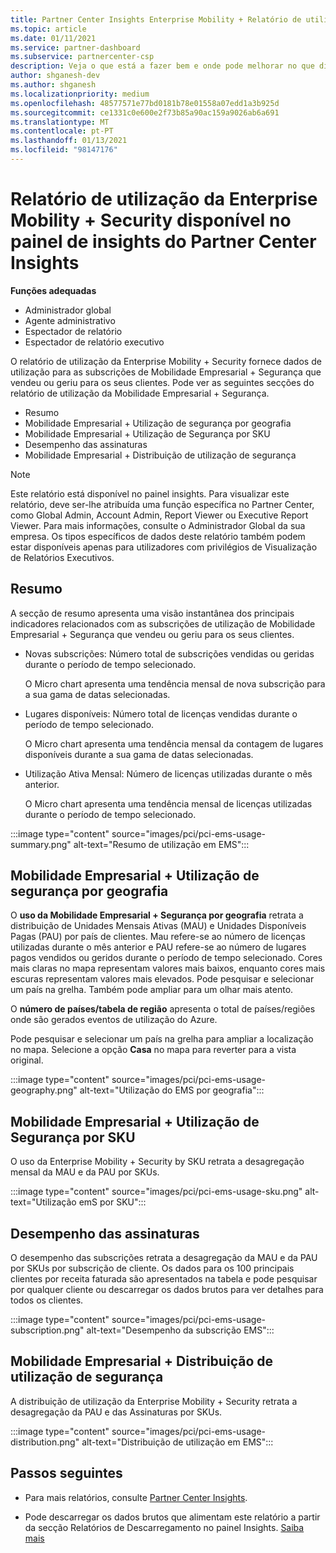 ```yaml
---
title: Partner Center Insights Enterprise Mobility + Relatório de utilização de segurança
ms.topic: article
ms.date: 01/11/2021
ms.service: partner-dashboard
ms.subservice: partnercenter-csp
description: Veja o que está a fazer bem e onde pode melhorar no que diz respeito ao uso das assinaturas Enterprise Mobility + Security que vende ou gere para os seus clientes.
author: shganesh-dev
ms.author: shganesh
ms.localizationpriority: medium
ms.openlocfilehash: 48577571e77bd0181b78e01558a07edd1a3b925d
ms.sourcegitcommit: ce1331c0e600e2f73b85a90ac159a9026ab6a691
ms.translationtype: MT
ms.contentlocale: pt-PT
ms.lasthandoff: 01/13/2021
ms.locfileid: "98147176"
---
```

# <a name="enterprise-mobility--security-usage-report-available-from-the-partner-center-insights-dashboard"></a>Relatório de utilização da Enterprise Mobility + Security disponível no painel de insights do Partner Center Insights

**Funções adequadas**
- Administrador global
- Agente administrativo
- Espectador de relatório
- Espectador de relatório executivo

O relatório de utilização da Enterprise Mobility + Security fornece dados de utilização para as subscrições de Mobilidade Empresarial + Segurança que vendeu ou geriu para os seus clientes. Pode ver as seguintes secções do relatório de utilização da Mobilidade Empresarial + Segurança.

- Resumo
- Mobilidade Empresarial + Utilização de segurança por geografia
- Mobilidade Empresarial + Utilização de Segurança por SKU
- Desempenho das assinaturas
- Mobilidade Empresarial + Distribuição de utilização de segurança

 > [!NOTE]
 > Este relatório está disponível no painel insights. Para visualizar este relatório, deve ser-lhe atribuída uma função específica no Partner Center, como Global Admin, Account Admin, Report Viewer ou Executive Report Viewer. Para mais informações, consulte o Administrador Global da sua empresa. Os tipos específicos de dados deste relatório também podem estar disponíveis apenas para utilizadores com privilégios de Visualização de Relatórios Executivos.

## <a name="summary"></a>Resumo

A secção de resumo apresenta uma visão instantânea dos principais indicadores relacionados com as subscrições de utilização de Mobilidade Empresarial + Segurança que vendeu ou geriu para os seus clientes. 

- Novas subscrições: Número total de subscrições vendidas ou geridas durante o período de tempo selecionado.

   O Micro chart apresenta uma tendência mensal de nova subscrição para a sua gama de datas selecionadas.

- Lugares disponíveis: Número total de licenças vendidas durante o período de tempo selecionado.

   O Micro chart apresenta uma tendência mensal da contagem de lugares disponíveis durante a sua gama de datas selecionadas.

- Utilização Ativa Mensal: Número de licenças utilizadas durante o mês anterior.

   O Micro chart apresenta uma tendência mensal de licenças utilizadas durante o período de tempo selecionado.

:::image type="content" source="images/pci/pci-ems-usage-summary.png" alt-text="Resumo de utilização em EMS":::

## <a name="enterprise-mobility--security-usage-by-geography"></a>Mobilidade Empresarial + Utilização de segurança por geografia

O **uso da Mobilidade Empresarial + Segurança por geografia** retrata a distribuição de Unidades Mensais Ativas (MAU) e Unidades Disponíveis Pagas (PAU) por país de clientes. Mau refere-se ao número de licenças utilizadas durante o mês anterior e PAU refere-se ao número de lugares pagos vendidos ou geridos durante o período de tempo selecionado. Cores mais claras no mapa representam valores mais baixos, enquanto cores mais escuras representam valores mais elevados. Pode pesquisar e selecionar um país na grelha. Também pode ampliar para um olhar mais atento.

O **número de países/tabela de região** apresenta o total de países/regiões onde são gerados eventos de utilização do Azure.

Pode pesquisar e selecionar um país na grelha para ampliar a localização no mapa. Selecione a opção **Casa** no mapa para reverter para a vista original.

:::image type="content" source="images/pci/pci-ems-usage-geography.png" alt-text="Utilização do EMS por geografia":::

## <a name="enterprise-mobility--security-usage-by-sku"></a>Mobilidade Empresarial + Utilização de Segurança por SKU

O uso da Enterprise Mobility + Security by SKU retrata a desagregação mensal da MAU e da PAU por SKUs.

:::image type="content" source="images/pci/pci-ems-usage-sku.png" alt-text="Utilização emS por SKU":::

## <a name="subscriptions-performance"></a>Desempenho das assinaturas

O desempenho das subscrições retrata a desagregação da MAU e da PAU por SKUs por subscrição de cliente. Os dados para os 100 principais clientes por receita faturada são apresentados na tabela e pode pesquisar por qualquer cliente ou descarregar os dados brutos para ver detalhes para todos os clientes.

:::image type="content" source="images/pci/pci-ems-usage-subscription.png" alt-text="Desempenho da subscrição EMS":::

## <a name="enterprise-mobility--security-usage-distribution"></a>Mobilidade Empresarial + Distribuição de utilização de segurança

A distribuição de utilização da Enterprise Mobility + Security retrata a desagregação da PAU e das Assinaturas por SKUs.

:::image type="content" source="images/pci/pci-ems-usage-distribution.png" alt-text="Distribuição de utilização em EMS":::

## <a name="next-steps"></a>Passos seguintes

- Para mais relatórios, consulte [Partner Center Insights](partner-center-insights.md).

- Pode descarregar os dados brutos que alimentam este relatório a partir da secção Relatórios de Descarregamento no painel Insights. [Saiba mais](pci-download-reports.md) 
